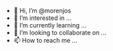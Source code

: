 - 👋 Hi, I’m @morenjos
- 👀 I’m interested in ...
- 🌱 I’m currently learning ...
- 💞️ I’m looking to collaborate on ...
- 📫 How to reach me ...

<!---
morenjos/morenjos is a ✨ special ✨ repository because its `README.md` (this file) appears on your GitHub profile.
You can click the Preview link to take a look at your changes.
--->
